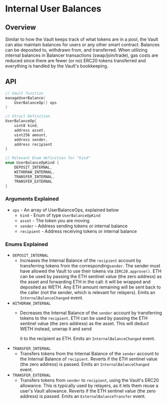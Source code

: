 # Internal User Balances

## Overview

Similar to how the Vault keeps track of what tokens are in a pool, the Vault can also maintain balances for users or any other smart contract. Balances can be deposited to, withdrawn from, and transferred. When utilizing internal balances in Balancer transactions (swap/join/trade), gas costs are reduced since there are fewer (or no) ERC20 tokens transferred and everything is handled by the Vault's bookkeeping.

## API

```cpp
// Vault function
manageUserBalance(
    UserBalanceOp[] ops
)

// Struct Definition
UserBalanceOp{
    uint8 kind,
    address asset,
    uint256 amount,
    address sender,
    address recipient
}

// Relevant Enum definition for "kind"
enum UserBalanceOpKind { 
    DEPOSIT_INTERNAL, 
    WITHDRAW_INTERNAL, 
    TRANSFER_INTERNAL, 
    TRANSFER_EXTERNAL 
}
```

### Arguments Explained

* `ops` - An array of UserBalanceOps, explained below
  * `kind` - Enum of type `UserBalanceOpKind`
  * `asset` - The token you are moving
  * `sender` - Address sending tokens or internal balance
  * `recipient` - Address receiving tokens or internal balance

### Enums Explained

* `DEPOSIT_INTERNAL`
  * Increases the Internal Balance of the `recipient` account by transferring tokens from the corresponding`sender`. The sender must have allowed the Vault to use their tokens via `IERC20.approve()`. ETH can be used by passing the ETH sentinel value (the zero address) as the asset and forwarding ETH in the call: it will be wrapped and deposited as WETH. Any ETH amount remaining will be sent back to the caller (not the sender, which is relevant for relayers). Emits an `InternalBalanceChanged` event.
* `WITHDRAW_INTERNAL`
  *   Decreases the Internal Balance of the `sender` account by transferring tokens to the `recipient`. ETH can be used by passing the ETH sentinel value (the zero address) as the asset. This will deduct WETH instead, unwrap it and send

      it to the recipient as ETH. Emits an `InternalBalanceChanged` event.
* `TRANSFER_INTERNAL`
  * Transfers tokens from the Internal Balance of the `sender` account to the Internal Balance of `recipient`. Reverts if the ETH sentinel value (the zero address) is passed. Emits an `InternalBalanceChanged` event.
* `TRANSFER_EXTERNAL`
  * Transfers tokens from `sender` to `recipient`, using the Vault's ERC20 allowance. This is typically used by relayers, as it lets them reuse a user's Vault allowance. Reverts if the ETH sentinel value (the zero address) is passed. Emits an `ExternalBalanceTransfer` event.
